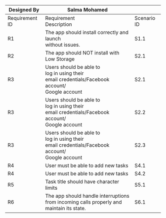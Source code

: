 |Designed By   |Salma Mohamed                                                                                         |           |
|--------------|------------------------------------------------------------------------------------------------------|-----------|
|Requirement ID|Requirement<br>Description                                                                            |Scenario ID|Scenario<br>Description                          |Test cases ID|TC Description                                                                                               |Pre-Condition                                                                                                                                                                                                 |Test Steps                                                                                                                                                 |Test Data                                                         |Type        |Expected Result                                                                                         |Actual Result                                                                            |Status     |Priority     |
|R1            |The app should install correctly and launch<br>without issues.                                        |S1.1       |Verify App Installation and<br>Launch            |TC1.1.1      |Verify app installation and launch on<br>Android/IOS                                                         |1\. Device is running Android/IOS.<br>2\. Valid Google/Apple account credentials are available.<br><br>                                                                                                       |1\. Open Google/Apple Store.<br>2\. Search for "Any.do".<br>3\. Download and install the app.<br>4\. Launch the app.                                       |N/A                                                               |Installation|The app installs without errors and<br>launches to login screen.                                        |The app installs without errors and<br>launches to login screen.                         |Passed     |High         |
|R2            |The app should NOT install with Low Storage                                                           |S2.1       |Device has insufficient<br>storage space.        |TC2.1.1      |Verify that the installation fails gracefully<br>when there is insufficient storage on an Android/IOS device.|1\. Device is running Android/IOS.<br>2\. Valid Google/Apple account credentials are available.<br><br>                                                                                                       |1.Open Google Play Store.<br>2.Search for "Any.do".<br>3.Attempt to download and install the app.                                                          |N/A                                                               |Installation|The installation should fail with an appropriate<br>error message indicating insufficient storage space.|                                                                                         |           |Low          |
|R3            |Users should be able to<br>log in using their<br>email credentials/Facebook account/<br>Google account|S2.1       |Successful login using<br>Google account         |TC3.1.1      |Verify that the user can log in with<br>a valid Google account<br>(Fill all fields with valid Data)          |1\. Device is running Android .<br>2\. Valid Google account credentials are available.<br>3\. Any.do app is installed from Google Play Store.<br>link: https://play.google.com/store/apps/details?id=com.anydo|1\. Open [Any.do](http://any.do/) App for aAdroid device<br>2\. click on continue with Google<br>3\. Select your Google Account                            |Email:salma.QA@gmail.com<br>password:113sss                       |Funcational |Login successfully<br>& showing name ,<br>email and profile picture for Google account                  |Login successfully<br>                                                                   |Passed     |High         |
|R3            |Users should be able to<br>log in using their<br>email credentials/Facebook account/<br>Google account|S2.2       |Successful login using<br>Facebook account       |TC3.1.2      |Verify that the user can log in with<br>a valid facebook account<br>(Fill all fields with valid Data)        |1\. Device is running Android .<br>2\. Valid Google account credentials are available.<br>3\. Any.do app is installed from Google Play Store.<br>link: https://play.google.com/store/apps/details?id=com.anydo|1\. Open [Any.do](http://any.do/) App for Anroid device<br>2\. Click on Facebook Icon<br>3\. Confirm your Facebook Account                                 |Email:salma.QA@yahoo.com<br>password:113sss                       |Funcational |Login successfully<br>& showing name ,<br>email and profile picture for Facebook account                |Login successfully<br>                                                                   |Passed     |High         |
|R3            |Users should be able to<br>log in using their<br>email credentials/Facebook account/<br>Google account|S2.3       |Successful login using<br>Email credentials      |TC3.1.3      |Verify that the user can log in with<br>a valid Email credentials<br>(Fill all fields with valid Data)       |1\. Device is running Android .<br>2\. Valid Google account credentials are available.<br>3\. Any.do app is installed from Google Play Store.<br>link: https://play.google.com/store/apps/details?id=com.anydo|1\. Open [Any.do](http://any.do/) App for Anrdoid device<br>2\. Click on Email Icon<br>3\. Add email<br>4\. add Name<br>5\. Enter Password                 |Email:salma.QC@gmail.com<br>Name:Salma Mohamed<br>Pasword:113Saaaa|Funcational |Login successfully<br>& showing name and<br>email that the User entered                                 |Login successfully<br>                                                                   |Passed     |High         |
|R4            |User must be able to add new tasks                                                                    |S4.1       |Verify Adding a New Task to<br>the To-Do List    |TC4.1.1      |Add new task                                                                                                 |1\. Device is running Android .<br>2\. Valid Google account credentials are available.<br>3\. Any.do app is installed from Google Play Store.<br>link: https://play.google.com/store/apps/details?id=com.anydo|1\. Open app<br>2\. Log in<br>3\. Navigate to the main screen<br>4\. Tap "Add Task"<br>5\. Enter task details<br>6\. Click on save task                    |N/A                                                               |Funcational |New task is added to the to-do list<br>and displayed on the main screen                                 |New task is added to the to-do list<br>and displayed on the main screen                  |Passed     |High         |
|R4            |User must be able to add new tasks                                                                    |S4.2       |Verify Adding a New Task to<br>the To-Do List    |TC4.1.2      |Add new task - without custom date                                                                           |1\. Device is running Android .<br>2\. Valid Google account credentials are available.<br>3\. Any.do app is installed from Google Play Store.<br>link: https://play.google.com/store/apps/details?id=com.anydo|1\. Open app<br>2\. Log in<br>3\. Navigate to the main screen<br>4\. Tap "Add Task"<br>5\. Enter task details without custom date<br>6\. Click on save task|N/A                                                               |Funcational |New task is added to the to-do list Under today Tasks<br>and displayed on the main screen               |New task is added to the to-do list Under today Tasks<br>and displayed on the main screen|Passed     |Medium       |
|R5            |Task title should have character limits                                                               |S5.1       |Verify Boundary Conditions<br>for Task Title     |TC5.1.1      |Task title with excessive length                                                                             |1\. Device is running Android .<br>2\. Valid Google account credentials are available.<br>3\. Any.do app is installed from Google Play Store.<br>link: https://play.google.com/store/apps/details?id=com.anydo|1\. Open app<br>2\. Log in<br>3\. Navigate to the main screen<br>4\. Tap "Add Task"<br>5\. Enter a very long title<br>6\. Click on save task               |N/A                                                               |Funcational |Error message prompts user about title length limit                                                     |                                                                                         |           |Medium       |
|R6            |The app should handle interruptions<br>from incoming calls properly and maintain its state.           |S6.1       |Verify App Functionality<br>During Incoming Calls|TC6.1.1      |Ensure that the app handles interruptions<br>from incoming calls properly.                                   |1\. Device is running Android .<br>2\. Valid Google account credentials are available.<br>3\. Any.do app is installed from Google Play Store.<br>link: https://play.google.com/store/apps/details?id=com.anydo|1\. Open the Any.do the app and start using it.<br>2\. Receive an incoming call during wright title for Task.<br>3\. End the call and return to the app.   |n/a                                                               |Funcational |The app resumes correctly and<br>maintains the state it was in before the call.                         |The app resumes correctly and<br>maintains the state it was in before the call.          |Passed     |Medium       |
